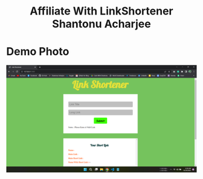 <h1 align = "center">Affiliate With LinkShortener Shantonu Acharjee</h1>

# Demo Photo
![photo](./Demo/Affiliate%20With%20LinkShortener%20Shantonu%20Acharjee.png "Affiliate With LinkShortener Shantonu Acharjee")
